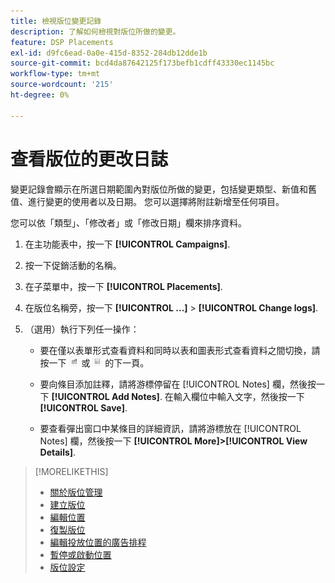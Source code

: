 ```yaml
---
title: 檢視版位變更記錄
description: 了解如何檢視對版位所做的變更。
feature: DSP Placements
exl-id: d9fc6ead-0a0e-415d-8352-284db12dde1b
source-git-commit: bcd4da87642125f173befb1cdff43330ec1145bc
workflow-type: tm+mt
source-wordcount: '215'
ht-degree: 0%

---
```


# 查看版位的更改日誌

變更記錄會顯示在所選日期範圍內對版位所做的變更，包括變更類型、新值和舊值、進行變更的使用者以及日期。 您可以選擇將附註新增至任何項目。

您可以依「類型」、「修改者」或「修改日期」欄來排序資料。

1. 在主功能表中，按一下 **[!UICONTROL Campaigns]**.

1. 按一下促銷活動的名稱。

1. 在子菜單中，按一下 **[!UICONTROL Placements]**.

1. 在版位名稱旁，按一下  **[!UICONTROL ...]** > **[!UICONTROL Change logs]**.

1. （選用）執行下列任一操作：

   * 要在僅以表單形式查看資料和同時以表和圖表形式查看資料之間切換，請按一下 ![表格和圖表檢視](/help/dsp/assets/table-plus-chart-view.png "表格和圖表檢視") 或 ![表格檢視](/help/dsp/assets/table-view.png "表格檢視") 的下一頁。

   * 要向條目添加註釋，請將游標停留在 [!UICONTROL Notes] 欄，然後按一下 **[!UICONTROL Add Notes]**. 在輸入欄位中輸入文字，然後按一下 **[!UICONTROL Save]**.

   * 要查看彈出窗口中某條目的詳細資訊，請將游標放在 [!UICONTROL Notes] 欄，然後按一下 **[!UICONTROL More]>[!UICONTROL View Details]**.


>[!MORELIKETHIS]
>
>* [關於版位管理](placement-about.md)
>* [建立版位](placement-create.md)
>* [編輯位置](placement-edit.md)
>* [復製版位](placement-duplicate.md)
>* [編輯投放位置的廣告排程](placement-edit-ad-schedule.md)
>* [暫停或啟動位置](placement-pause-activate.md)
>* [版位設定](placement-settings.md)

